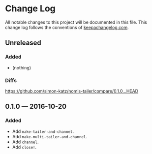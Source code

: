 # Change Log

All notable changes to this project will be documented in this file. This change log follows the conventions of [keepachangelog.com](http://keepachangelog.com/).


## Unreleased

### Added

- (nothing)


### Diffs

https://github.com/simon-katz/nomis-tailer/compare/0.1.0...HEAD


## 0.1.0 — 2016-10-20

### Added

- Add `make-tailer-and-channel`.
- Add `make-multi-tailer-and-channel`.
- Add `channel`.
- Add `close!`.
